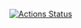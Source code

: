 [![Actions Status](https://github.com/Richard12111211/Library/workflows/verify/badge.svg)](https://github.com/Richard12111211/Library/actions)
